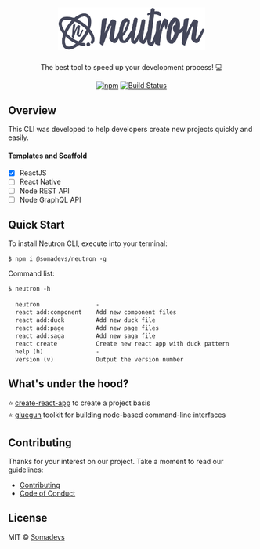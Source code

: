 <h1 align="center">
  <img src="assets/neutron.png" width="300" />
</h1>
<div align="center">
  The best tool to speed up your development process! 💻️
</div>
<div align="center">

[![npm](https://img.shields.io/npm/v/@somadevs/neutron.svg)](https://www.npmjs.com/package/@somadevs/neutron)<space><space>
[![Build Status](https://travis-ci.org/somadevs/neutron.svg?branch=master)](https://travis-ci.org/somadevs/neutron)<space><space>

</div>

## Overview

This CLI was developed to help developers create new projects quickly and easily.

#### Templates and Scaffold

- [x] ReactJS
- [ ] React Native
- [ ] Node REST API
- [ ] Node GraphQL API

## Quick Start

To install Neutron CLI, execute into your terminal:

```shell
$ npm i @somadevs/neutron -g
```

Command list:

```shell
$ neutron -h

  neutron                -
  react add:component    Add new component files
  react add:duck         Add new duck file
  react add:page         Add new page files
  react add:saga         Add new saga file
  react create           Create new react app with duck pattern
  help (h)               -
  version (v)            Output the version number
```

## What's under the hood?

⭐ [create-react-app](https://github.com/facebook/create-react-app) to create a project basis <br/>
⭐ [gluegun](https://github.com/infinitered/gluegun) toolkit for building node-based command-line interfaces

## Contributing

Thanks for your interest on our project. Take a moment to read our guidelines:

- [Contributing](.github/CONTRIBUTING.md)
- [Code of Conduct](.github/CODE_OF_CONDUCT.md)

## License

MIT © [Somadevs](https://github.com/somadevs)
